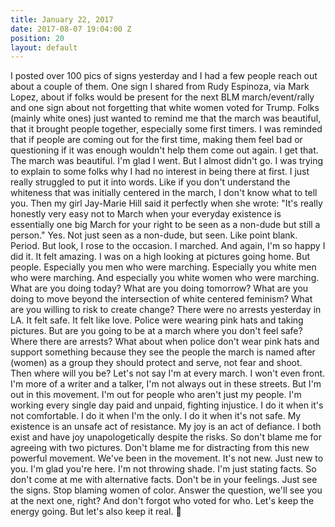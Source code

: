 ```yaml
---
title: January 22, 2017
date: 2017-08-07 19:04:00 Z
position: 20
layout: default
---
```


I posted over 100 pics of signs yesterday and I had a few people reach out about a couple of them. One sign I shared from Rudy Espinoza, via Mark Lopez, about if folks would be present for the next BLM march/event/rally and one sign about not forgetting that white women voted for Trump. Folks (mainly white ones) just wanted to remind me that the march was beautiful, that it brought people together, especially some first timers. I was reminded that if people are coming out for the first time, making them feel bad or questioning if it was enough wouldn't help them come out again. I get that. The march was beautiful. I'm glad I went.
But I almost didn't go. I was trying to explain to some folks why I had no interest in being there at first. I just really struggled to put it into words. Like if you don't understand the whiteness that was initially centered in the march, I don't know what to tell you. Then my girl Jay-Marie Hill said it perfectly when she wrote: "It's really honestly very easy not to March when your everyday existence is essentially one big March for your right to be seen as a non-dude but still a person." Yes.
Not just seen as a non-dude, but seen. Like point blank. Period. But look, I rose to the occasion. I marched. And again, I'm so happy I did it. It felt amazing. I was on a high looking at pictures going home. But people. Especially you men who were marching. Especially you white men who were marching. And especially you white women who were marching. What are you doing today? What are you doing tomorrow? What are you doing to move beyond the intersection of white centered feminism? What are you willing to risk to create change? There were no arrests yesterday in LA. It felt safe. It felt like love. Police were wearing pink hats and taking pictures. But are you going to be at a march where you don't feel safe? Where there are arrests? What about when police don't wear pink hats and support something because they see the people the march is named after (women) as a group they should protect and serve, not fear and shoot. Then where will you be?
Let's not say I'm at every march. I won't even front. I'm more of a writer and a talker, I'm not always out in these streets. But I'm out in this movement. I'm out for people who aren't just my people. I'm working every single day paid and unpaid, fighting injustice. I do it when it's not comfortable. I do it when I'm the only. I do it when it's not safe. My existence is an unsafe act of resistance. My joy is an act of defiance. I both exist and have joy unapologetically despite the risks.
So don't blame me for agreeing with two pictures. Don't blame me for distracting from this new powerful movement. We've been in the movement. It's not new. Just new to you. I'm glad you're here. I'm not throwing shade. I'm just stating facts. So don't come at me with alternative facts. Don't be in your feelings. Just see the signs. Stop blaming women of color. Answer the question, we'll see you at the next one, right? And don't forgot who voted for who. Let's keep the energy going. But let's also keep it real.

